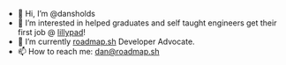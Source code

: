 - 👋 Hi, I’m @dansholds
- 👀 I’m interested in helped graduates and self taught engineers get their first job @ [lillypad](https://lillypadjobs.com)!
- 🌱 I’m currently [roadmap.sh](https://roadmap.sh) Developer Advocate.
- 📫 How to reach me: dan@roadmap.sh
